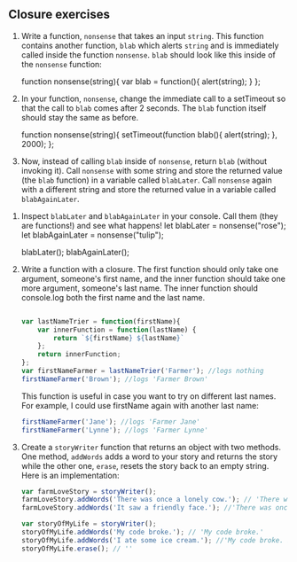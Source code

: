 ## Closure exercises

1. Write a function, `nonsense` that takes an input `string`. This function contains another function, `blab` which alerts `string` and is immediately called inside the function `nonsense`. `blab` should look like this inside of the `nonsense` function:

	function nonsense(string){
	var blab = function(){
	alert(string);
	}
	};
	 

1. In your function, `nonsense`, change the immediate call to a setTimeout so that the call to `blab` comes after 2 seconds. The `blab` function itself should stay the same as before.

	function nonsense(string){
		setTimeout(function blab(){
			alert(string);
		}, 2000);
	};

1. Now, instead of calling `blab` inside of `nonsense`, return `blab` (without invoking it). Call `nonsense` with some string and store the returned value (the `blab` function) in a variable called `blabLater`. Call `nonsense` again with a different string and store the returned value in a variable called `blabAgainLater`.

<!-- function nonsense (string){
	return blab
} -->

1. Inspect `blabLater` and `blabAgainLater` in your console. Call them (they are functions!) and see what happens!
	let blabLater = nonsense("rose");
	let blabAgainLater = nonsense("tulip");

	blabLater();
	blabAgainLater();

1. Write a function with a closure. The first function should only take one argument, someone's first name, and the inner function should take one more argument, someone's last name. The inner function should console.log both the first name and the last name.
	```javascript

	var lastNameTrier = function(firstName){
	    var innerFunction = function(lastName) {
	        return `${firstName} ${lastName}`
		};
		return innerFunction;
	};
	var firstNameFarmer = lastNameTrier('Farmer'); //logs nothing
	firstNameFarmer('Brown'); //logs 'Farmer Brown'
	```
	This function is useful in case you want to try on different last names. For example, I could use firstName again with another last name:

	```javascript
	firstNameFarmer('Jane'); //logs 'Farmer Jane'
	firstNameFarmer('Lynne'); //logs 'Farmer Lynne'
	```


1. Create a `storyWriter` function that returns an object with two methods. One method, `addWords` adds a word to your story and returns the story while the other one, `erase`, resets the story back to an empty string. Here is an implementation:
	```javascript
	var farmLoveStory = storyWriter();
	farmLoveStory.addWords('There was once a lonely cow.'); // 'There was once a lonely cow.'
	farmLoveStory.addWords('It saw a friendly face.'); //'There was once a lonely cow. It saw a friendly face.'

	var storyOfMyLife = storyWriter();
	storyOfMyLife.addWords('My code broke.'); // 'My code broke.'
	storyOfMyLife.addWords('I ate some ice cream.'); //'My code broke. I ate some ice cream.'
	storyOfMyLife.erase(); // ''

	```